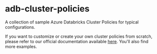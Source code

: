 # adb-cluster-policies
A collection of sample Azure Databricks Cluster Policies for typical configurations.

If you want to customize or create your own cluster policies from scratch, please refer to our official documentation available [here](https://docs.microsoft.com/en-us/azure/databricks/administration-guide/clusters/policies#cluster-policy-attribute-paths). You'll also find more examples.
